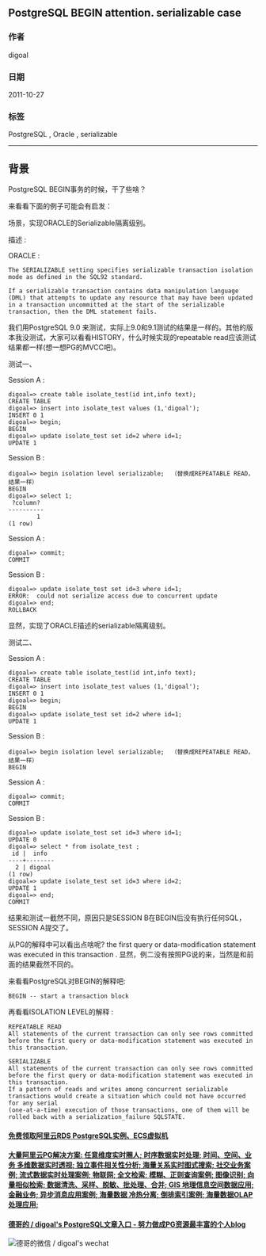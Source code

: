 ## PostgreSQL BEGIN attention. serializable case  
                                                                
### 作者                                                                   
digoal                                                           
                                                            
### 日期                                                                                                                               
2011-10-27                                                         
                                                               
### 标签                                                            
PostgreSQL , Oracle , serializable   
                                                                                                                                  
----                                                                                                                            
                                                                                                                                     
## 背景           
PostgreSQL BEGIN事务的时候，干了些啥？  
  
来看看下面的例子可能会有启发：  
  
场景，实现ORACLE的Serializable隔离级别。  
  
描述 :   
  
ORACLE :   
  
```  
The SERIALIZABLE setting specifies serializable transaction isolation mode as defined in the SQL92 standard.   
  
If a serializable transaction contains data manipulation language (DML) that attempts to update any resource that may have been updated   
in a transaction uncommitted at the start of the serializable transaction, then the DML statement fails.  
```  
  
我们用PostgreSQL 9.0 来测试，实际上9.0和9.1测试的结果是一样的。其他的版本我没测试，大家可以看看HISTORY，什么时候实现的repeatable read应该测试结果都一样(想一想PG的MVCC吧)。  
  
测试一、  
  
Session A :   
  
```  
digoal=> create table isolate_test(id int,info text);  
CREATE TABLE  
digoal=> insert into isolate_test values (1,'digoal');  
INSERT 0 1  
digoal=> begin;  
BEGIN  
digoal=> update isolate_test set id=2 where id=1;  
UPDATE 1  
```  
  
Session B :   
  
```  
digoal=> begin isolation level serializable;  （替换成REPEATABLE READ，结果一样）  
BEGIN  
digoal=> select 1;  
 ?column?   
----------  
        1  
(1 row)  
```  
  
Session A :   
  
```  
digoal=> commit;  
COMMIT  
```  
  
Session B :   
  
```  
digoal=> update isolate_test set id=3 where id=1;  
ERROR:  could not serialize access due to concurrent update  
digoal=> end;  
ROLLBACK  
```  
  
显然，实现了ORACLE描述的serializable隔离级别。  
  
测试二、  
  
Session A :   
  
```  
digoal=> create table isolate_test(id int,info text);  
CREATE TABLE  
digoal=> insert into isolate_test values (1,'digoal');  
INSERT 0 1  
digoal=> begin;  
BEGIN  
digoal=> update isolate_test set id=2 where id=1;  
UPDATE 1  
```  
  
Session B :   
  
```  
digoal=> begin isolation level serializable;  （替换成REPEATABLE READ，结果一样）  
BEGIN  
```  
  
Session A :   
  
```  
digoal=> commit;  
COMMIT  
```  
  
Session B :   
  
```  
digoal=> update isolate_test set id=3 where id=1;  
UPDATE 0  
digoal=> select * from isolate_test ;  
 id |  info    
----+--------  
  2 | digoal  
(1 row)  
digoal=> update isolate_test set id=3 where id=2;  
UPDATE 1  
digoal=> end;  
COMMIT  
```  
  
结果和测试一截然不同，原因只是SESSION B在BEGIN后没有执行任何SQL，SESSION A提交了。  
  
从PG的解释中可以看出点啥呢? the first query or data-modification statement was executed in this transaction . 显然，例二没有按照PG说的来，当然是和前面的结果截然不同的。  
  
来看看PostgreSQL对BEGIN的解释吧:  
  
```  
BEGIN -- start a transaction block  
```  
  
再看看ISOLATION LEVEL的解释 :   
  
```  
REPEATABLE READ  
All statements of the current transaction can only see rows committed before the first query or data-modification statement was executed in this transaction.  
  
SERIALIZABLE  
All statements of the current transaction can only see rows committed before the first query or data-modification statement was executed in this transaction.   
If a pattern of reads and writes among concurrent serializable transactions would create a situation which could not have occurred for any serial   
(one-at-a-time) execution of those transactions, one of them will be rolled back with a serialization_failure SQLSTATE.  
```  
  
  
  
  
  
  
  
  
  
  
  
  
  
  
  
  
  
  
  
  
  
  
  
  
  
  
  
  
  
  
  
  
  
  
  
  
  
#### [免费领取阿里云RDS PostgreSQL实例、ECS虚拟机](https://www.aliyun.com/database/postgresqlactivity "57258f76c37864c6e6d23383d05714ea")
  
  
#### [大量阿里云PG解决方案: 任意维度实时圈人; 时序数据实时处理; 时间、空间、业务 多维数据实时透视; 独立事件相关性分析; 海量关系实时图式搜索; 社交业务案例; 流式数据实时处理案例; 物联网; 全文检索; 模糊、正则查询案例; 图像识别; 向量相似检索; 数据清洗、采样、脱敏、批处理、合并; GIS 地理信息空间数据应用; 金融业务; 异步消息应用案例; 海量数据 冷热分离; 倒排索引案例; 海量数据OLAP处理应用;](https://yq.aliyun.com/topic/118 "40cff096e9ed7122c512b35d8561d9c8")
  
  
#### [德哥的 / digoal's PostgreSQL文章入口 - 努力做成PG资源最丰富的个人blog](https://github.com/digoal/blog/blob/master/README.md "22709685feb7cab07d30f30387f0a9ae")
  
  
![德哥的微信 / digoal's wechat](../pic/digoal_weixin.jpg "f7ad92eeba24523fd47a6e1a0e691b59")
  
